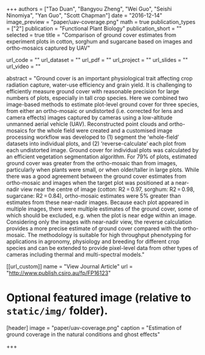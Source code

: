 +++
authors = ["Tao Duan", "Bangyou Zheng", "Wei Guo", "Seishi Ninomiya", "Yan Guo", "Scott Chapman"]
date = "2016-12-14"
image_preview = "paper/uav-coverage.png"
math = true
publication_types = ["2"]
publication = "Functional Plant Biology"
publication_short = ""
selected = true
title = "Comparison of ground cover estimates from experiment plots in cotton, sorghum and sugarcane based on images and ortho-mosaics captured by UAV"

url_code = ""
url_dataset = ""
url_pdf = ""
url_project = ""
url_slides = ""
url_video = ""

abstract = "Ground cover is an important physiological trait affecting crop radiation capture, water-use efficiency and grain yield. It is challenging to efficiently measure ground cover with reasonable precision for large numbers of plots, especially in tall crop species. Here we combined two image-based methods to estimate plot-level ground cover for three species, from either an ortho-mosaic or undistorted (i.e. corrected for lens and camera effects) images captured by cameras using a low-altitude unmanned aerial vehicle (UAV). Reconstructed point clouds and ortho-mosaics for the whole field were created and a customised image processing workflow was developed to (1) segment the ‘whole-field’ datasets into individual plots, and (2) ‘reverse-calculate’ each plot from each undistorted image. Ground cover for individual plots was calculated by an efficient vegetation segmentation algorithm. For 79% of plots, estimated ground cover was greater from the ortho-mosaic than from images, particularly when plants were small, or when older/taller in large plots. While there was a good agreement between the ground cover estimates from ortho-mosaic and images when the target plot was positioned at a near-nadir view near the centre of image (cotton: R2 = 0.97, sorghum: R2 = 0.98, sugarcane: R2 = 0.84), ortho-mosaic estimates were 5% greater than estimates from these near-nadir images. Because each plot appeared in multiple images, there were multiple estimates of the ground cover, some of which should be excluded, e.g. when the plot is near edge within an image. Considering only the images with near-nadir view, the reverse calculation provides a more precise estimate of ground cover compared with the ortho-mosaic. The methodology is suitable for high throughput phenotyping for applications in agronomy, physiology and breeding for different crop species and can be extended to provide pixel-level data from other types of cameras including thermal and multi-spectral models."



[[url_custom]]
name = "View Journal Article"
url = "http://www.publish.csiro.au/fp/FP16123"

# Optional featured image (relative to `static/img/` folder).
[header]
image = "paper/uav-coverage.png"
caption = "Estimation of ground coverage in the natural conditions and ghost effects"

+++
